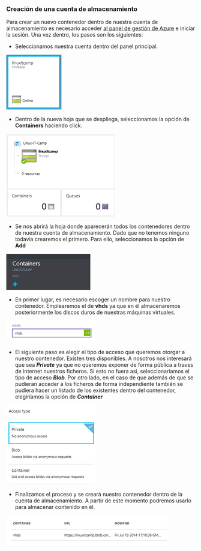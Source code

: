 ### Creación de una cuenta de almacenamiento

Para crear un nuevo contenedor dentro de nuestra cuenta de almacenamiento es necesario acceder [al panel de gestión de Azure](http://portal.azure.com "Panel de gestión de Azure") e iniciar la sesión. Una vez dentro, los pasos son los siguientes:

- Seleccionamos nuestra cuenta dentro del panel principal.

![Tesela de la cuenta de almacenamiento](images/storage-start-createContainer-Step1.png)

- Dentro de la nueva hoja que se despliega, seleccionamos la opción de **Containers** haciendo click.

![Hoja de la cuenta de almacenamiento](images/storage-start-createContainer-Step2.png)

- Se nos abrirá la hoja donde aparecerán todos los contenedores dentro de nuestra cuenta de almacenamiento. Dado que no tenemos ninguno todavia crearemos el primero. Para ello, seleccionamos la opción de **Add**

![Listado de contenedores](images/storage-start-createContainer-Step3.png)

- En primer lugar, es necesario escoger un nombre para nuestro contenedor. Emplearemos el de **vhds** ya que en él almacenaremos posteriormente los discos duros de nuestras máquinas virtuales.
 
![Nombre de la cuenta de almacenamiento](images/storage-start-createContainer-Step4.png)

- El siguiente paso es elegir el tipo de acceso que queremos otorgar a nuestro contenedor. Existen tres disponibles. A nosotros nos interesará que sea ***Private*** ya que no queremos exponer de forma pública a traves de internet nuestros ficheros. Si esto no fuera asi, seleccionariamos el tipo de acceso ***Blob***. Por otro lado, en el caso de que además de que se pudieran acceder a los ficheros de forma independiente también se pudiera hacer un listado de los existentes dentro del contenedor, elegiríamos la opción de ***Container***

![Tipo de acceso](images/storage-start-createContainer-Step5.png)

- Finalizamos el proceso y se creará nuestro contenedor dentro de la cuenta de almacenamiento. A partir de este momento podremos usarlo para almacenar contenido en él.

![Listado del nuevo contenedor](images/storage-start-createContainer-Step6.png)


